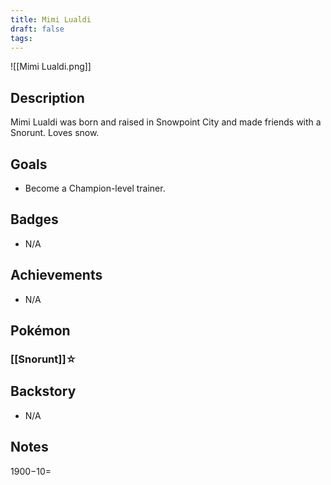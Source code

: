 ```yaml
---
title: Mimi Lualdi
draft: false
tags:
---
```

![[Mimi Lualdi.png]]
## Description
Mimi Lualdi was born and raised in Snowpoint City and made friends with a Snorunt. Loves snow.

## Goals
- Become a Champion-level trainer.

## Badges
- N/A

## Achievements
- N/A

## Pokémon

### [[Snorunt]]☆


## Backstory
- N/A

## Notes
$1900-$10=